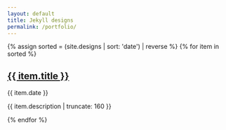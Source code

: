 ```yaml
---
layout: default
title: Jekyll designs
permalink: /portfolio/
---
```


<div>
    {% assign sorted = (site.designs | sort: 'date') | reverse %}
    {% for item in sorted %}
    	<a href="{{ item.url | prepend: site.baseurl }}">
			<h2>{{ item.title }}</h2>
		</a>
		<p class="post-excerpt">{{ item.date }}</p>
		<p class="post-excerpt">{{ item.description | truncate: 160 }}</p>
    {% endfor %}
</div>




